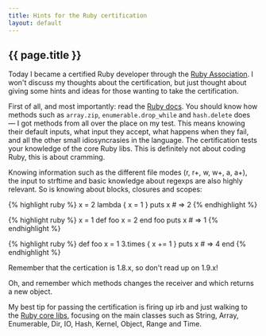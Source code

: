 ```yaml
---
title: Hints for the Ruby certification
layout: default
---
```


{{ page.title }}
----------------

Today I became a certified Ruby developer through the [Ruby Association](http://www.ruby-assn.org/en/certification.htm). I won't discuss my thoughts about the certification, but just thought about giving some hints and ideas for those wanting to take the certification.

First of all, and most importantly: read the [Ruby docs](http://ruby-doc.org/). You should know how methods such as `array.zip`, `enumerable.drop_while` and `hash.delete` does — I got methods from all over the place on my test. This means knowing their default inputs, what input they accept, what happens when they fail, and all the other small idiosyncrasies in the language. The certification tests your knowledge of the core Ruby libs. This is definitely not about coding Ruby, this is about cramming.

Knowing information such as the different file modes (r, r+, w, w+, a, a+), the input to strftime and basic knowledge about regexps are also highly relevant. So is knowing about blocks, closures and scopes:

{% highlight ruby %}
x = 2
lambda { x = 1 }
puts x # => 2
{% endhighlight %}

{% highlight ruby %}
x = 1
def foo
  x = 2
end
foo
puts x # => 1
{% endhighlight %}

{% highlight ruby %}
def foo
  x = 1
  3.times { x += 1 }
  puts x # => 4
end
{% endhighlight %}

Remember that the certication is 1.8.x, so don't read up on 1.9.x!

Oh, and remember which methods changes the receiver and which returns a new object.

My best tip for passing the certification is firing up irb and just walking to the [Ruby core libs](http://ruby-doc.org/core-1.8.7/index.html), focusing on the main classes such as String, Array, Enumerable, Dir, IO, Hash, Kernel, Object, Range and Time.